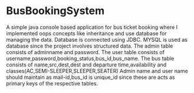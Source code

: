 # BusBookingSystem

A simple java console based application for bus ticket booking where I implemented oops concepts like inheritance and use database for managing the data.
Database is connected using JDBC.
MYSQL is used as database since the project involves structured data.
The admin table consists of adminname and password.
The user table consists of username,password,booking_status,bus_id,bus_name.
The bus table consists of name,src,dest,dest and departure time,availability and classes(AC,SEMI-SLEEPER,SLEEPER,SEATER)
Admin name and user name should maintain as mail-id,bus_id is unique_id since these are acts as primary keys of the respective tables.
